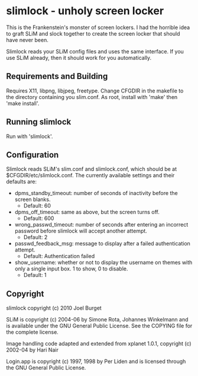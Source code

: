 slimlock - unholy screen locker
===============================
This is the Frankenstein's monster of screen lockers. I had the horrible
idea to graft SLiM and slock together to create the screen locker that should
have never been.

Slimlock reads your SLiM config files and uses the same interface. If you use
SLiM already, then it should work for you automatically.

Requirements and Building
-------------------------
Requires X11, libpng, libjpeg, freetype. Change CFGDIR in the makefile to the
directory containing you slim.conf. As root, install with 'make' then 'make
install'.

Running slimlock
----------------
Run with 'slimlock'.

Configuration
-------------
Slimlock reads SLiM's slim.conf and slimlock.conf, which should be at
$CFGDIR/etc/slimlock.conf. The currently available settings and their defaults
are:

-	dpms_standby_timeout: number of seconds of inactivity before the screen
	blanks.
	-	Default: 60
-	dpms_off_timeout: same as above, but the screen turns off.
	-	Default: 600
-	wrong_passwd_timeout: number of seconds after entering an incorrect password
	before slimlock will accept another attempt.
	-	Default: 2
-	passwd_feedback_msg: message to display after a failed authentication
	attempt.
	-	Default: Authentication failed
-	show_username: whether or not to display the username on themes with only a
	single input box. 1 to show, 0 to disable.
	-	Default: 1

Copyright
---------
slimlock copyright (c) 2010 Joel Burget

SLiM is copyright (c) 2004-06 by Simone Rota, Johannes Winkelmann
and is available under the GNU General Public License.
See the COPYING file for the complete license.

Image handling code adapted and extended from xplanet 1.0.1,
copyright (c) 2002-04 by Hari Nair

Login.app is copyright (c) 1997, 1998 by Per Liden and is 
licensed through the GNU General Public License. 
